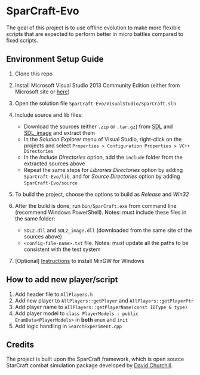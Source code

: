 # SparCraft-Evo

The goal of this project is to use offline evolution to make more flexible scripts that are expected to perform better in micro battles compared to fixed scripts. 


## Environment Setup Guide

1. Clone this repo

1. Install Microsoft Visual Studio 2013 Community Edition (either from Microsoft site or [here](https://drive.google.com/file/d/1dDvoAIyiA9RkJ0zL5SLEKaGHnDYafn81/view?usp=sharing))

1. Open the solution file `SparCraft-Evo/VisualStudio/SparCraft.sln` 

1. Include source and lib files: 
   * Download the sources (either `.zip` or `.tar.gz`) from [SDL](https://www.libsdl.org/download-2.0.php) and [SDL_image](https://www.libsdl.org/projects/SDL_image/) and extract them
   * In the *Solution Explorer* menu of Visual Studio, right-click on the projects and select `Properties > Configuration Properties > VC++ Directories`
   * In the *Include Directories* option, add the `include` folder from the extracted sources above
   * Repeat the same steps for *Libraries Directories* option by adding `SparCraft-Evo/lib`, and for *Source Directories* option by adding `SparCraft-Evo/source`

1. To build the project, choose the options to build as *Release* and *Win32* 

1. After the build is done, run `bin/SparCraft.exe` from command line (recommend Windows PowerShell). Notes: must include these files in the same folder:
   * `SDL2.dll` and `SDL2_image.dll` (downloaded from the same site of the sources above)
   * `<config-file-name>.txt` file. Notes: must update all the paths to be consistent with the test system


1. [Optional] [Instructions](https://www.ics.uci.edu/~pattis/common/handouts/mingweclipse/mingw.html) to install MinGW for Windows 

## How to add new player/script

1. Add header file to `AllPlayers.h`
1. Add new player to `AllPlayers::getPlayer` and `AllPlayers::getPlayerPtr`
1. Add player name to `AllPlayers::getPlayerName(const IDType & type)`
1. Add player model to `class PlayerModels : public EnumData<PlayerModels>` in **both** `enum` and `init`
1. Add logic handling in `SearchExperiment.cpp`

## Credits

The project is built upon the SparCraft framework, which is open source StarCraft combat simulation package developed by [David Churchill](https://github.com/davechurchill/ualbertabot/tree/master/SparCraft).
